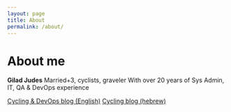 ```yaml
---
layout: page
title: About
permalink: /about/
---
```


# About me

**Gilad Judes**
Married+3, cyclists, graveler 
With over 20 years of Sys Admin, IT, QA & DevOps experience

[Cycling & DevOps blog (English)](http://devops.judes.co.il)
[Cycling blog (hebrew)](http://bike.judes.co.il)